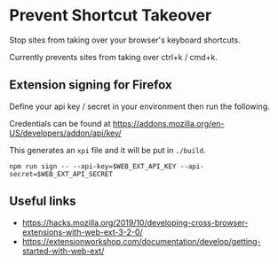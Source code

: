 # Prevent Shortcut Takeover

Stop sites from taking over your browser's keyboard shortcuts.

Currently prevents sites from taking over ctrl+k / cmd+k.

## Extension signing for Firefox

Define your api key / secret in your environment then run the following.

Credentials can be found at https://addons.mozilla.org/en-US/developers/addon/api/key/

This generates an `xpi` file and it will be put in `./build`.

```shell
npm run sign -- --api-key=$WEB_EXT_API_KEY --api-secret=$WEB_EXT_API_SECRET
```

## Useful links

- https://hacks.mozilla.org/2019/10/developing-cross-browser-extensions-with-web-ext-3-2-0/
- https://extensionworkshop.com/documentation/develop/getting-started-with-web-ext/
